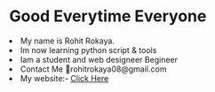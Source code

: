 <html>
  <body>
    <h1>Good Everytime Everyone</h1>
    <li>My name is Rohit Rokaya.</li>
    <li>Im now learning python script & tools</li>
    <li>Iam a student and web designeer Begineer</li>
    <li>Contact Me 📧rohitrokaya08@gmail.com</li>
    <li>My website:- <a href="http://rohitrokaya.scienceontheweb.net">Click Here</a></li>
    </body>
</html>
